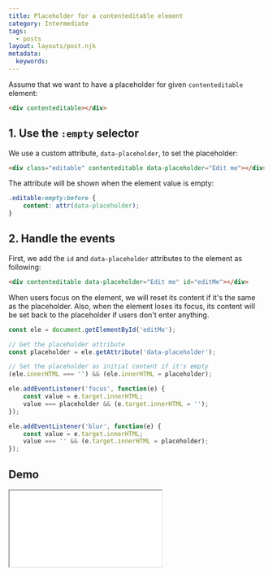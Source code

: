 ```yaml
---
title: Placeholder for a contenteditable element
category: Intermediate
tags:
  - posts
layout: layouts/post.njk
metadata:
  keywords:
---
```


Assume that we want to have a placeholder for given `contenteditable` element:

```html
<div contenteditable></div>
```

## 1. Use the `:empty` selector

We use a custom attribute, `data-placeholder`, to set the placeholder:

```html
<div class="editable" contenteditable data-placeholder="Edit me"></div>
```

The attribute will be shown when the element value is empty:

```css
.editable:empty:before {
    content: attr(data-placeholder);
}
```

## 2. Handle the events

First, we add the `id` and `data-placeholder` attributes to the element as following:

```html
<div contenteditable data-placeholder="Edit me" id="editMe"></div>
```

When users focus on the element, we will reset its content if it's the same as the placeholder.
Also, when the element loses its focus, its content will be set back to the placeholder if users don't enter anything.

```js
const ele = document.getElementById('editMe');

// Get the placeholder attribute
const placeholder = ele.getAttribute('data-placeholder');

// Set the placeholder as initial content if it's empty
(ele.innerHTML === '') && (ele.innerHTML = placeholder);

ele.addEventListener('focus', function(e) {
    const value = e.target.innerHTML;
    value === placeholder && (e.target.innerHTML = '');
});

ele.addEventListener('blur', function(e) {
    const value = e.target.innerHTML;
    value === '' && (e.target.innerHTML = placeholder);
});
```

## Demo

<iframe src='/demo/placeholder-for-a-contenteditable-element/index.html' />

## More

* [Attach or detach an event handler](/attach-or-detach-an-event-handler)
* [Get or set the html of an element](/get-or-set-the-html-of-an-element)
* [Get set and remove attributes](/get-set-and-remove-attributes)